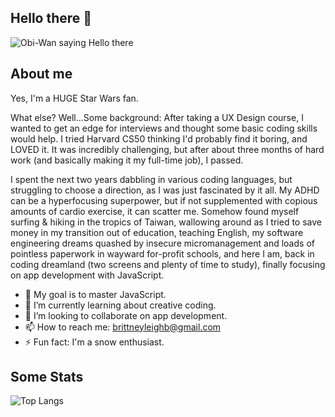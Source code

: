 ## Hello there 👋
![Obi-Wan saying Hello there](https://i.giphy.com/media/v1.Y2lkPTc5MGI3NjExanJ5aHR5ZmxhaDkwMmM5d2swNnA2ODM3YWZ3NGVhbnF4Z285bDluYSZlcD12MV9pbnRlcm5hbF9naWZfYnlfaWQmY3Q9Zw/BjCWlikTDTN4a8EU0b/giphy.gif)
## About me
Yes, I'm a HUGE Star Wars fan.

What else? Well...Some background: After taking a UX Design course,  I wanted to get an edge for interviews and thought some basic coding skills would help. I tried Harvard CS50 thinking I'd probably find it boring, and LOVED it. It was incredibly challenging, but after about three months of hard work (and basically making it my full-time job), I passed.

I spent the next two years dabbling in various coding languages, but struggling to choose a direction, as I was just fascinated by it all. My ADHD can be a hyperfocusing superpower, but if not supplemented with copious amounts of cardio exercise, it can scatter me. Somehow found myself surfing & hiking in the tropics of Taiwan, wallowing around as I tried to save money in my transition out of education, teaching English, my software engineering dreams quashed by insecure micromanagement and loads of pointless paperwork in wayward for-profit schools, and here I am, back in coding dreamland (two screens and plenty of time to study), finally focusing on app development with JavaScript.

- 🔭 My goal is to master JavaScript.
- 🌱 I’m currently learning about creative coding.
- 👯 I’m looking to collaborate on app development.
- 📫 How to reach me: brittneyleighb@gmail.com
- ⚡ Fun fact: I'm a snow enthusiast.

## Some Stats
![Top Langs](https://github-readme-stats.vercel.app/api/top-langs/?username=brittneyleighb&theme=catppuccin_mocha)
